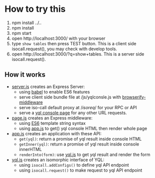 How to try this
===============

1. npm install ../..
2. npm install
3. npm start
4. open http://localhost:3000/ with your browser
5. type `show tables` then press TEST button. This is a client side isocall.request(), you may check with develop tools.
6. open http://localhost:3000/?q=show+tables. This is a server side isocall.request().

How it works
------------

* <a href="server.js">server.js</a> creates an Express Server:
  * using <a href="http://babeljs.io/">babel</a> to enable ES6 features
  * serve client side bundle file at /js/yqlconsle.js with <a href="https://github.com/ForbesLindesay/browserify-middleware">browserify-middleware</a>
  * serve iso-call default proxy at /_isoreq_/ for your RPC or API
  * serve a <a href="page.js">yql console page</a> for any other URL requests.
* <a href="page.js">page.js</a> creates an Express middleware:
  * using <a href="http://babeljs.io/docs/learn-es6/">ES6</a> template string syntax
  * using <a href="app.js">app.js</a> to get() yql console HTML then render whole page
* <a href="app.js">app.js</a> creates an application with these API:
  * `get(yql)`: return a promise of yql result inside console HTML
  * `getInner(yql)`: return a promise of yql result inside console innerHTML
  * `renderInto(form)`: use <a href="yql.js">yql.js</a> to get yql result and render the form
* <a href="yql.js">yql.js</a> creates an isomorphic interface of YQL:
  * using `isocall.addConfigs()` to define yql API endpoint
  * using `isocall.request()` to make request to yql API endpoint
